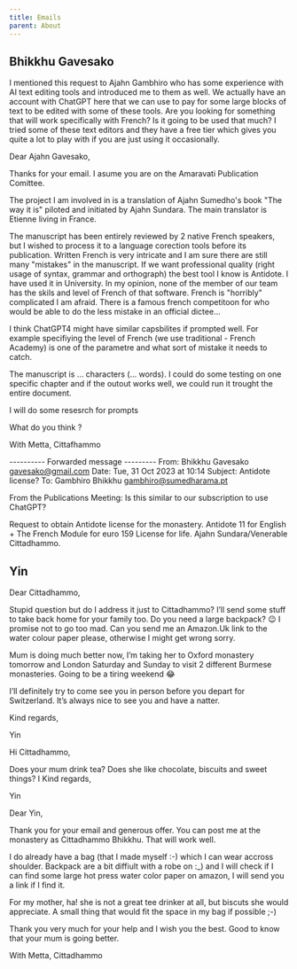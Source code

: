 ```yaml
---
title: Emails
parent: About
---
```


## Bhikkhu Gavesako

I mentioned this request to Ajahn Gambhiro who has some experience with AI text editing tools and introduced me to them as well. We actually have an account with ChatGPT here that we can use to pay for some large blocks of text to be edited with some of these tools. Are you looking for something that will work specifically with French? Is it going to be used that much? I tried some of these text editors and they have a free tier which gives you quite a lot to play with if you are just using it occasionally.

Dear Ajahn Gavesako,

Thanks for your email. I asume you are on the Amaravati Publication Comittee.

The project I am involved in is a translation of Ajahn Sumedho's book "The way it is" piloted and initiated by Ajahn Sundara. The main translator is Etienne living in France. 

The manuscript has been entirely reviewed by 2 native French speakers, but I wished to process it to a language corection tools before its publication. Written French is very intricate and I am sure there are still many "mistakes" in the manuscript. If we want  professional quality (right usage of syntax, grammar and orthograph) the best tool I know is Antidote. I have used it in University. In my opinion, none of the member of our team has the skils and level of French of that software. French is "horribly" complicated I am afraid. There is a famous french competitoon for who would be able to do the less mistake in an official dictee...

I think ChatGPT4 might have similar capsbilites if prompted well. For example specifiying the level of French (we use traditional - French Academy) is one of the parametre and what sort of mistake it needs to catch.

The manuscript is ... characters (... words). I could do some testing on one specific chapter and if the outout works well, we could run it trought the entire document.

I will do some resesrch for prompts

What do you think ?

With Metta,
Cittafhammo


---------- Forwarded message ---------
From: Bhikkhu Gavesako <gavesako@gmail.com>
Date: Tue, 31 Oct 2023 at 10:14
Subject: Antidote license?
To: Gambhiro Bhikkhu <gambhiro@sumedharama.pt>


From the Publications Meeting: Is this similar to our subscription to use ChatGPT?

Request to obtain Antidote license for the monastery. Antidote 11 for English + The French Module for euro 159 License for life. Ajahn Sundara/Venerable Cittadhammo.

## Yin

Dear Cittadhammo,

Stupid question but do I address it just to Cittadhammo? I’ll send some stuff to take back home for your family too. Do you need a large backpack? 😉 I promise not to go too mad. Can you send me an Amazon.Uk link to the water colour paper please, otherwise I might get wrong sorry.

Mum is doing much better now, I’m taking her to Oxford monastery tomorrow and London Saturday and Sunday to visit 2 different Burmese monasteries. Going to be a tiring weekend 😂

I’ll definitely try to come see you in person before you depart for Switzerland. It’s always nice to see you and have a natter.

Kind regards,

Yin

Hi Cittadhammo,

Does your mum drink tea? Does she like chocolate, biscuits and sweet things? 
I 
Kind regards,

Yin

Dear Yin,

Thank you for your email and generous offer. You can post me at the monastery as Cittadhammo Bhikkhu. That will work well.

I do already have a bag (that I made myself :-) which I can wear accross shoulder. Backpack are a bit diffiult with a robe on :_) and I will check if I can find some large hot press water color paper on amazon, I will send you a link if I find it.

For my mother, ha! she is not a great tee drinker at all, but biscuts she would appreciate. A small thing that would fit the space in my bag if possible ;-)

Thank you very much for your help and I wish you the best. Good to know that your mum is going better.

With Metta,
Cittadhammo
